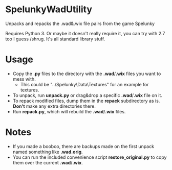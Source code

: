 SpelunkyWadUtility
==================

Unpacks and repacks the .wad&amp;.wix file pairs from the game Spelunky

Requires Python 3. Or maybe it doesn't really require it, you can try with 2.7 too I guess /shrug. It's all standard library stuff.

Usage
=====

* Copy the **.py** files to the directory with the **.wad**/**.wix** files you want to mess with.
  * This could be "..\Spelunky\Data\Textures" for an example for textures.
* To unpack, run **unpack.py** or drag&drop a specific **.wad**/**.wix** file on it.
* To repack modified files, dump them in the **repack** subdirectory as is. **Don't** make any extra directories there.
* Run **repack.py**, which will rebuild the **.wad**/**.wix** files.

Notes
=====

* If you made a booboo, there are backups made on the first unpack named something like **.wad.orig**.
* You can run the included convenience script **restore_original.py** to copy them over the current **.wad**/**.wix**.
